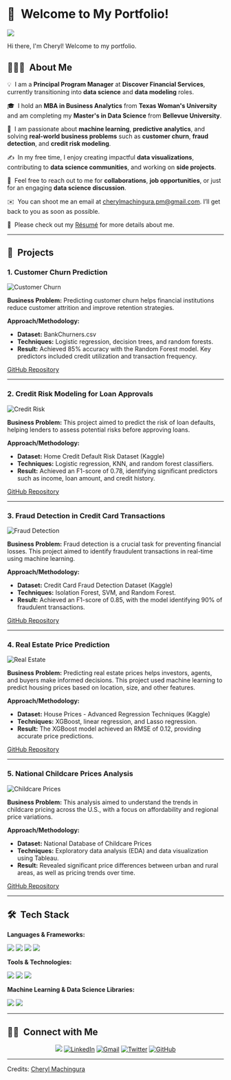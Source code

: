<h1>👋 &nbsp;Welcome to My Portfolio!</h1>

<img src="(https://github.com/CherylMachingura/cheryltaf85.github.io/blob/main/Professionalimage.JPG)">  
<p>Hi there, I'm Cheryl! Welcome to my portfolio.</p>

<h2>👨🏻‍💻 &nbsp;About Me</h2>

<p>💡 &nbsp;I am a <strong>Principal Program Manager</strong> at <strong>Discover Financial Services</strong>, currently transitioning into <strong>data science</strong> and <strong>data modeling</strong> roles.</p>
<p>🎓 &nbsp;I hold an <strong>MBA in Business Analytics</strong> from <strong>Texas Woman's University</strong> and am completing my <strong>Master's in Data Science</strong> from <strong>Bellevue University</strong>.</p>
<p>🌱 &nbsp;I am passionate about <strong>machine learning</strong>, <strong>predictive analytics</strong>, and solving <strong>real-world business problems</strong> such as <strong>customer churn</strong>, <strong>fraud detection</strong>, and <strong>credit risk modeling</strong>.</p>
<p>✍️ &nbsp;In my free time, I enjoy creating impactful <strong>data visualizations</strong>, contributing to <strong>data science communities</strong>, and working on <strong>side projects</strong>.</p>
<p>💬 &nbsp;Feel free to reach out to me for <strong>collaborations</strong>, <strong>job opportunities</strong>, or just for an engaging <strong>data science discussion</strong>.</p>
<p>✉️ &nbsp;You can shoot me an email at <a href="mailto:cherylmachingura.pm@gmail.com">cherylmachingura.pm@gmail.com</a>. I’ll get back to you as soon as possible.</p>
<p>📄 &nbsp;Please check out my <a href="https://drive.google.com/file/d/1CgTBBelcsjjc-4VOdApL9c76vvTL49Fe/view?usp=sharing">Résumé</a> for more details about me.</p>

<hr>

<h2>💼 &nbsp;Projects</h2>

<h3>1. Customer Churn Prediction</h3>
<img src="https://github.com/CherylMachingura/cheryltaf85.github.io/tree/main/projects/credit-churn" alt="Customer Churn">
<p><strong>Business Problem:</strong> Predicting customer churn helps financial institutions reduce customer attrition and improve retention strategies.</p>
<p><strong>Approach/Methodology:</strong>  
  <ul>
    <li><strong>Dataset:</strong> BankChurners.csv</li>
    <li><strong>Techniques:</strong> Logistic regression, decision trees, and random forests.</li>
    <li><strong>Result:</strong> Achieved 85% accuracy with the Random Forest model. Key predictors included credit utilization and transaction frequency.</li>
  </ul>
</p>
<a href="https://github.com/CherylMachingura/cheryltaf85.github.io/tree/main/projects/credit-churn">GitHub Repository</a>

<hr>

<h3>2. Credit Risk Modeling for Loan Approvals</h3>
<img src="https://via.placeholder.com/150" alt="Credit Risk">
<p><strong>Business Problem:</strong> This project aimed to predict the risk of loan defaults, helping lenders to assess potential risks before approving loans.</p>
<p><strong>Approach/Methodology:</strong>  
  <ul>
    <li><strong>Dataset:</strong> Home Credit Default Risk Dataset (Kaggle)</li>
    <li><strong>Techniques:</strong> Logistic regression, KNN, and random forest classifiers.</li>
    <li><strong>Result:</strong> Achieved an F1-score of 0.78, identifying significant predictors such as income, loan amount, and credit history.</li>
  </ul>
</p>
<a href="https://github.com/cheryltaf85/Credit-Risk-Modeling">GitHub Repository</a>

<hr>

<h3>3. Fraud Detection in Credit Card Transactions</h3>
<img src="https://via.placeholder.com/150" alt="Fraud Detection">
<p><strong>Business Problem:</strong> Fraud detection is a crucial task for preventing financial losses. This project aimed to identify fraudulent transactions in real-time using machine learning.</p>
<p><strong>Approach/Methodology:</strong>  
  <ul>
    <li><strong>Dataset:</strong> Credit Card Fraud Detection Dataset (Kaggle)</li>
    <li><strong>Techniques:</strong> Isolation Forest, SVM, and Random Forest.</li>
    <li><strong>Result:</strong> Achieved an F1-score of 0.85, with the model identifying 90% of fraudulent transactions.</li>
  </ul>
</p>
<a href="https://github.com/cheryltaf85/Fraud-Detection-Credit-Card">GitHub Repository</a>

<hr>

<h3>4. Real Estate Price Prediction</h3>
<img src="https://via.placeholder.com/150" alt="Real Estate">
<p><strong>Business Problem:</strong> Predicting real estate prices helps investors, agents, and buyers make informed decisions. This project used machine learning to predict housing prices based on location, size, and other features.</p>
<p><strong>Approach/Methodology:</strong>  
  <ul>
    <li><strong>Dataset:</strong> House Prices - Advanced Regression Techniques (Kaggle)</li>
    <li><strong>Techniques:</strong> XGBoost, linear regression, and Lasso regression.</li>
    <li><strong>Result:</strong> The XGBoost model achieved an RMSE of 0.12, providing accurate price predictions.</li>
  </ul>
</p>
<a href="https://github.com/cheryltaf85/Real-Estate-Price-Prediction">GitHub Repository</a>

<hr>

<h3>5. National Childcare Prices Analysis</h3>
<img src="https://via.placeholder.com/150" alt="Childcare Prices">
<p><strong>Business Problem:</strong> This analysis aimed to understand the trends in childcare pricing across the U.S., with a focus on affordability and regional price variations.</p>
<p><strong>Approach/Methodology:</strong>  
  <ul>
    <li><strong>Dataset:</strong> National Database of Childcare Prices</li>
    <li><strong>Techniques:</strong> Exploratory data analysis (EDA) and data visualization using Tableau.</li>
    <li><strong>Result:</strong> Revealed significant price differences between urban and rural areas, as well as pricing trends over time.</li>
  </ul>
</p>
<a href="https://github.com/cheryltaf85/Childcare-Prices-Analysis">GitHub Repository</a>

<hr>

<h2>🛠 &nbsp;Tech Stack</h2>

<p><strong>Languages & Frameworks:</strong></p>
<img src="https://img.shields.io/badge/-Python-05122A?style=flat&logo=python"> 
<img src="https://img.shields.io/badge/-SQL-05122A?style=flat&logo=postgresql&logoColor=336791"> 
<img src="https://img.shields.io/badge/-R-05122A?style=flat&logo=R&logoColor=276DC3"> 
<img src="https://img.shields.io/badge/-TensorFlow-05122A?style=flat&logo=tensorflow&logoColor=FF6F00">

<p><strong>Tools & Technologies:</strong></p>
<img src="https://img.shields.io/badge/-Tableau-05122A?style=flat&logo=tableau&logoColor=006F8E"> 
<img src="https://img.shields.io/badge/-Power%20BI-05122A?style=flat&logo=powerbi"> 
<img src="https://img.shields.io/badge/-GitHub-05122A?style=flat&logo=github">

<p><strong>Machine Learning & Data Science Libraries:</strong></p>
<img src="https://img.shields.io/badge/-Keras-05122A?style=flat&logo=keras&logoColor=D00000"> 
<img src="https://img.shields.io/badge/-Scikit%20Learn-05122A?style=flat&logo=scikit-learn">

<hr>

<h2>🤝🏻 &nbsp;Connect with Me</h2>

<p align="center">
<a href="https://www.cheryltaf85.com"><img src="https://img.shields.io/badge/-cheryltaf85.com-3423A6?style=flat&logo=Google-Chrome&logoColor=white" /></a>
<a href="https://linkedin.com/in/cherylmachingura/"><img src="https://img.shields.io/badge/-Cheryl%20Machingura-0077B5?style=flat&logo=Linkedin&logoColor=white" alt="LinkedIn" /></a>
<a href="mailto:cherylmachingura.pm@gmail.com"><img src="https://img.shields.io/badge/-cherylmachingura.pm@gmail.com-D14836?style=flat&logo=Gmail&logoColor=white" alt="Gmail" /></a>
<a href="https://twitter.com/cheryl_taf"><img src="https://img.shields.io/badge/-@cheryl_taf-1DA1F2?style=flat&logo=Twitter&logoColor=white" alt="Twitter" /></a>
<a href="https://github.com/cheryltaf85"><img src="https://img.shields.io/badge/-GitHub-05122A?style=flat&logo=GitHub&logoColor=white" alt="GitHub" /></a>
</p>

<hr>

<p>Credits: <a href="https://github.com/cheryltaf85">Cheryl Machingura</a></p>









